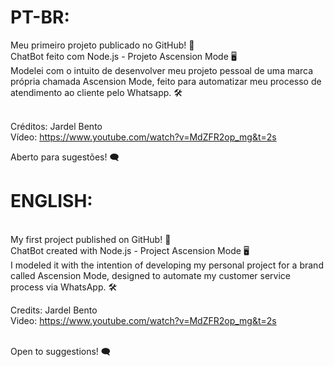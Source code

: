 # PT-BR:
Meu primeiro projeto publicado no GitHub! 🥇 <br> 
ChatBot feito com Node.js - Projeto Ascension Mode 🖥️ <br> 
Modelei com o intuito de desenvolver meu projeto pessoal de uma marca própria chamada Ascension Mode, feito para automatizar meu processo de atendimento ao cliente pelo Whatsapp. 🛠️ <br>
<br>

Créditos: Jardel Bento <br>
Vídeo: https://www.youtube.com/watch?v=MdZFR2op_mg&t=2s <br>

Aberto para sugestões! 🗨 <br>

# ENGLISH: <br>
<br>
My first project published on GitHub! 🥇 <br> 
ChatBot created with Node.js - Project Ascension Mode 🖥️ <br> 
I modeled it with the intention of developing my personal project for a brand called Ascension Mode, designed to automate my customer service process via WhatsApp. 🛠️ <br>

Credits: Jardel Bento <br>
Video: https://www.youtube.com/watch?v=MdZFR2op_mg&t=2s <br> 
<br>

Open to suggestions! 🗨 <br>
